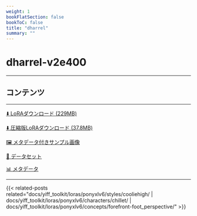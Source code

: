 ```yaml
---
weight: 1
bookFlatSection: false
bookToC: false
title: "dharrel"
summary: ""
---
```


<!--markdownlint-disable MD025 MD033 -->

# dharrel-v2e400

---

## コンテンツ

---

[⬇️ LoRAダウンロード (229MB)](https://huggingface.co/k4d3/yiff_toolkit/resolve/main/ponyxl_loras/dharrel-v2e400.safetensors?download=true)

[⬇️ 圧縮版LoRAダウンロード (37.8MB)](https://huggingface.co/k4d3/yiff_toolkit/resolve/main/ponyxl_loras_shrunk_2/dharrel-v2e400_frockpt1_th-3.55.safetensors?download=true)

[🖼️ メタデータ付きサンプル画像](https://huggingface.co/k4d3/yiff_toolkit/tree/main/static/{})

[📐 データセット](<https://huggingface.co/datasets/k4d3/furry/tree/main/dharrel>)

[📊 メタデータ](https://huggingface.co/k4d3/yiff_toolkit/raw/main/ponyxl_loras/dharrel-v2e400.json)

---

<!--
HUGO_SEARCH_EXCLUDE_START
-->
{{< related-posts related="docs/yiff_toolkit/loras/ponyxlv6/styles/cooliehigh/ | docs/yiff_toolkit/loras/ponyxlv6/characters/chillet/ | docs/yiff_toolkit/loras/ponyxlv6/concepts/forefront-foot_perspective/" >}}
<!--
HUGO_SEARCH_EXCLUDE_END
-->
